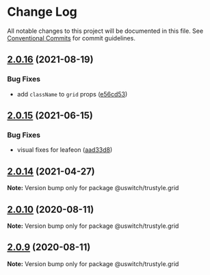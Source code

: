 # Change Log

All notable changes to this project will be documented in this file.
See [Conventional Commits](https://conventionalcommits.org) for commit guidelines.

## [2.0.16](https://github.com/uswitch/trustyle/compare/@uswitch/trustyle.grid@2.0.15...@uswitch/trustyle.grid@2.0.16) (2021-08-19)


### Bug Fixes

* add `className` to `grid` props ([e56cd53](https://github.com/uswitch/trustyle/commit/e56cd53))





## [2.0.15](https://github.com/uswitch/trustyle/compare/@uswitch/trustyle.grid@2.0.14...@uswitch/trustyle.grid@2.0.15) (2021-06-15)


### Bug Fixes

* visual fixes for leafeon ([aad33d8](https://github.com/uswitch/trustyle/commit/aad33d8))





## [2.0.14](https://github.com/uswitch/trustyle/compare/@uswitch/trustyle.grid@2.0.13...@uswitch/trustyle.grid@2.0.14) (2021-04-27)

**Note:** Version bump only for package @uswitch/trustyle.grid





## [2.0.10](https://github.com/uswitch/trustyle/compare/@uswitch/trustyle.grid@2.0.9...@uswitch/trustyle.grid@2.0.10) (2020-08-11)

**Note:** Version bump only for package @uswitch/trustyle.grid





## [2.0.9](https://github.com/uswitch/trustyle/compare/@uswitch/trustyle.grid@2.0.8...@uswitch/trustyle.grid@2.0.9) (2020-08-11)

**Note:** Version bump only for package @uswitch/trustyle.grid

